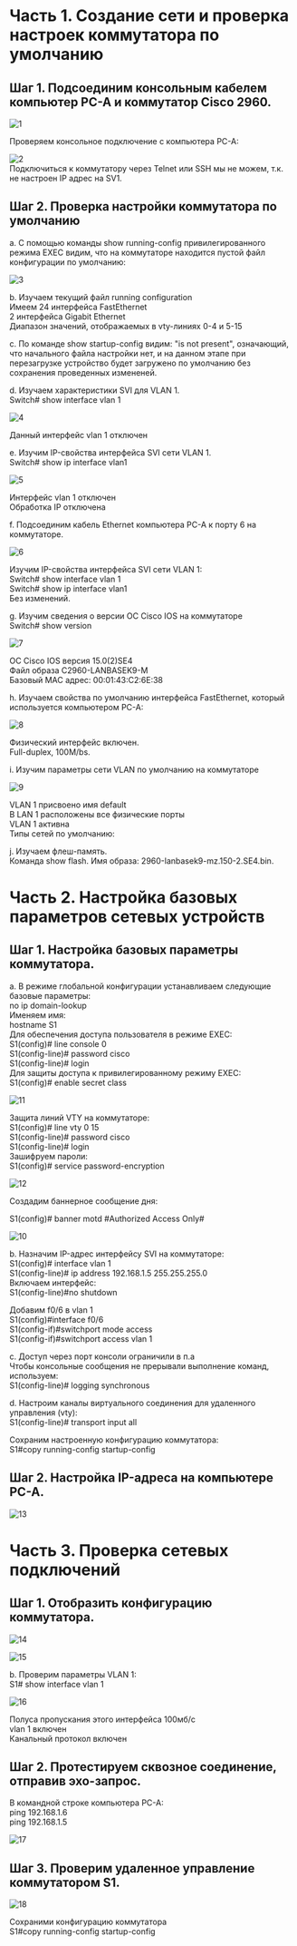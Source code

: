 # Часть 1. Создание сети и проверка настроек коммутатора по умолчанию  


## Шаг 1. Подсоединим консольным кабелем компьютер PC-A и  коммутатор Cisco 2960.


![1](1.png)
  
  
Проверяем консольное подключение с компьютера PC-A:

![2](2.png)  
Подключиться к коммутатору через Telnet или SSH мы не можем, т.к. не настроен IP адрес на  SV1.  

## Шаг 2. Проверка настройки коммутатора по умолчанию  

а. С помощью команды show running-config привилегированного режима EXEC видим, что на коммутаторе находится пустой файл конфигурации по умолчанию:  

![3](3.png)    

b. Изучаем текущий файл running configuration  
Имеем 24 интерфейса FastEthernet  
2 интерфейса Gigabit Ethernet  
Диапазон значений, отображаемых в vty-линиях 0-4 и 5-15

c. По команде show startup-config видим: "is not present", означающий, что начального файла настройки нет, и на данном этапе при перезагрузке устройство будет загружено по умолчанию без сохранения проведенных измененей.

d. Изучаем характеристики SVI для VLAN 1.  
Switch# show interface vlan 1    

![4](4.png)    

Данный интерфейс vlan 1 отключен

e. Изучим IP-свойства интерфейса SVI сети VLAN 1.  
Switch# show ip interface vlan1  
  
![5](5.png)

Интерфейс vlan 1 отключен  
Обработка IP отключена  

f. Подсоединим кабель Ethernet компьютера PC-A к порту 6 на коммутаторе.  

![6](6.png)  
  
Изучим IP-свойства интерфейса SVI сети VLAN 1:  
Switch# show interface vlan 1  
Switch# show ip interface vlan1  
Без изменений.  

g. Изучим сведения о версии ОС Cisco IOS на коммутаторе  
Switch# show version  

![7](7.png)  

ОС Cisco IOS версия 15.0(2)SE4  
Файл образа C2960-LANBASEK9-M  
Базовый MAC адрес: 00:01:43:C2:6E:38  

h. Изучаем свойства по умолчанию интерфейса FastEthernet, который используется компьютером PC-A:  
  
![8](8.png)  
  
Физический интерфейс включен.  
Full-duplex, 100M/bs.  

  
i. Изучим параметры сети VLAN по умолчанию на коммутаторе  

![9](9.png)
  
VLAN 1 присвоено имя default  
В LAN 1 расположены все физические порты  
VLAN 1 активна  
Типы сетей по умолчанию:


j. Изучаем флеш-память.  
Команда show flash. Имя образа: 2960-lanbasek9-mz.150-2.SE4.bin. 

# Часть 2. Настройка базовых параметров сетевых устройств  
## Шаг 1. Настройка базовых параметры коммутатора.
a. В режиме глобальной конфигурации устанавливаем следующие базовые параметры:    
no ip domain-lookup  
Именяем имя:  
hostname S1  
Для обеспечения доступа пользователя в режиме EXEC:  
S1(config)# line console 0   
S1(config-line)# password cisco   
S1(config-line)# login  
Для защиты доступа к привилегированному режиму EXEC:   
S1(config)# enable secret class  

![11](11.png)

Защита линий VTY на коммутаторе:  
S1(config)# line vty 0 15   
S1(config-line)# password cisco   
S1(config-line)# login  
Зашифруем пароли:  
S1(config)# service password-encryption    
  
![12](12.png)
  
Создадим баннерное сообщение дня:    

S1(config)# banner motd #Authorized Access Only#     

![10](10.png)  

b. Назначим IP-адрес интерфейсу SVI на коммутаторе:  
S1(config)# interface vlan 1   
S1(config-line)# ip address 192.168.1.5 255.255.255.0  
Включаем интерфейс:  
S1(config-line)#no shutdown  
  
Добавим f0/6 в vlan 1  
S1(config)#interface f0/6  
S1(config-if)#switchport mode access  
S1(config-if)#switchport access vlan 1  
  
c. Доступ через порт консоли ограничили в п.а  
Чтобы консольные сообщения не прерывали выполнение команд, используем:  
S1(config-line)# logging synchronous   


d. Настроим каналы виртуального соединения для удаленного управления (vty):  
S1(config-line)# transport input all
  
  
Сохраним настроенную конфигурацию коммутатора:  
S1#copy running-config startup-config   
  
  
## Шаг 2. Настройка IP-адреса на компьютере PC-A.  
  
![13](13.png)    

    

# Часть 3. Проверка сетевых подключений  
  
## Шаг 1. Отобразить конфигурацию коммутатора.  
  
![14](14.png)  
  
![15](15.png)  
  
b. Проверим параметры VLAN 1:  
S1# show interface vlan 1  
    
  

![16](16.png)  
  
Полуса пропускания этого интерфейса 100мб/с  
vlan 1  включен  
Канальный протокол включен  
  
  
## Шаг 2. Протестируем сквозное соединение, отправив эхо-запрос.  
В командной строке компьютера PC-A:  
ping 192.168.1.6  
ping 192.168.1.5  
  
![17](17.png)  
  
## Шаг 3. Проверим удаленное управление коммутатором S1.  
  
![18](18.png)  
  
Сохраними конфигурацию коммутатора  
S1#copy running-config startup-config  
  
